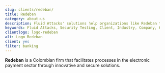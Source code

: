 ```yaml
---
slug: clients/redeban/
title: Redeban
category: about-us
description: Fluid Attacks' solutions help organizations like Redeban to identify security vulnerabilities in their systems and manage their attack surfaces.
keywords: Fluid Attacks, Security Testing, Client, Industry, Company, Organization, Pentesting, Ethical Hacking, Redeban
clientlogo: logo-redeban
alt: Logo Redeban
client: yes
filter: banking
---
```


**Redeban** is a Colombian firm
that facilitates processes in the electronic payment sector
through innovative and secure solutions.

